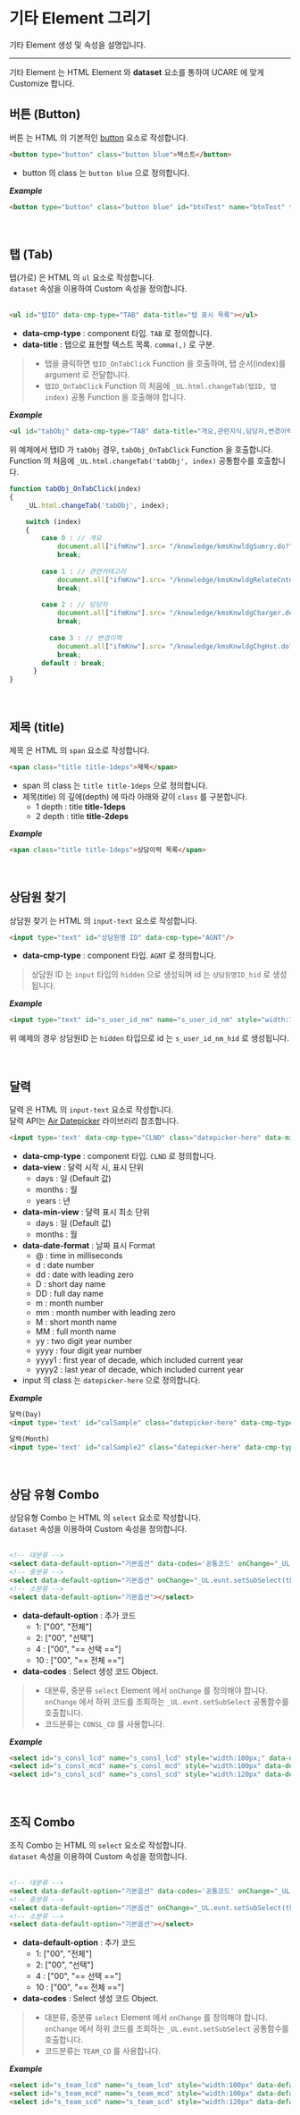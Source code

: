 # 기타 Element 그리기
기타 Element 생성 및 속성을 설명입니다.  

---
기타 Element 는 HTML Element 와 **dataset** 요소를 통하여 UCARE 에 맞게 Customize 합니다.

## 버튼 (Button)

버튼 는 HTML 의 기본적인 [button](https://developer.mozilla.org/ko/docs/Web/HTML/Element/button) 요소로 작성합니다.<br/>

```html
<button type="button" class="button blue">텍스트</button>
```
  - button 의 class 는 `button blue` 으로 정의합니다.

***Example***

```html
<button type="button" class="button blue" id="btnTest" name="btnTest" title="테스트" onclick="test()">테스트</button>
```
<br />


## 탭 (Tab)

탭(가로) 은 HTML 의 `ul` 요소로 작성합니다.<br/>
`dataset` 속성을 이용하여 Custom 속성을 정의합니다.<br/><br/> 

```html
<ul id="탭ID" data-cmp-type="TAB" data-title="탭 표시 목록"></ul>
```
  - **data-cmp-type** : component 타입. `TAB` 로 정의합니다.
  - **data-title** : 탭으로 표현할 텍스트 목록. `comma(,)` 로 구분.

> - 탭을 클릭하면 `탭ID_OnTabClick` Function 을 호출하며, 탭 순서(index)를 argument 로 전달합니다.
> - `탭ID_OnTabClick` Function 의 처음에 `_UL.html.changeTab(탭ID, 탭index)` 공통 Function 을 호출해야 합니다.

***Example***

```html
<ul id="tabObj" data-cmp-type="TAB" data-title="개요,관련지식,담당자,변경이력"></ul>
```

위 예제에서 탭ID 가 `tabObj` 경우, `tabObj_OnTabClick` Function 을 호출합니다.<br />
Function 의 처음에 `_UL.html.changeTab('tabObj', index)` 공통함수를 호출합니다.

```js
function tabObj_OnTabClick(index)
{
	_UL.html.changeTab('tabObj', index);

	switch (index)
	{
	    case 0 : // 개요
	    	document.all["ifmKnw"].src= "/knowledge/kmsKnwldgSumry.do?"+sParam;
	        break;
	
	    case 1 : // 관련카테고리
	    	document.all["ifmKnw"].src= "/knowledge/kmsKnwldgRelateCntnts.do?"+sParam;
	        break;
	       
	    case 2 : // 담당자
	    	document.all["ifmKnw"].src= "/knowledge/kmsKnwldgCharger.do?"+sParam;
	        break;
			
		  case 3 : // 변경이력
	    	document.all["ifmKnw"].src= "/knowledge/kmsKnwldgChgHst.do?"+sParam;
	        break;			
	    default : break;
	  }
}
```
<br />

## 제목 (title)

제목 은 HTML 의 `span` 요소로 작성합니다.<br/>

```html
<span class="title title-1deps">제목</span>
```
  - span 의 class 는 `title title-1deps` 으로 정의합니다.
  - 제목(title) 의 깊에(depth) 에 따라 아래와 같이 `class` 를 구분합니다.
    - 1 depth : title **title-1deps**
    - 2 depth : title **title-2deps**

***Example***

```html
<span class="title title-1deps">상담이력 목록</span>
```
<br />

## 상담원 찾기

상담원 찾기 는 HTML 의 `input-text` 요소로 작성합니다.<br/>

```html
<input type="text" id="상담원명 ID" data-cmp-type="AGNT"/>
```
  - **data-cmp-type** : component 타입. `AGNT` 로 정의합니다.

> 상담원 ID 는 `input` 타입의 `hidden` 으로 생성되며 id 는 `상담원명ID_hid` 로 생성됩니다.

***Example***

```html
<input type="text" id="s_user_id_nm" name="s_user_id_nm" style="width:75px;" data-cmp-type="AGNT"/>
```
위 예제의 경우 상담원ID 는 `hidden` 타입으로 id 는 `s_user_id_nm_hid` 로 생성됩니다.

<br />


## 달력

달력 은 HTML 의 `input-text` 요소로 작성합니다.<br/>
달력 API는 [Air Datepicker](http://t1m0n.name/air-datepicker/docs/) 라이브러리 참조합니다.

```html
<input type='text' data-cmp-type="CLND" class="datepicker-here" data-min-view="최소 단위" data-view="시작 표시단위" data-date-format="표시 최소단위" value="기본값" />
```
  - **data-cmp-type** : component 타입. `CLND` 로 정의합니다.
  - **data-view** : 달력 시작 시, 표시 단위
    - days : 일 (Default 값)
    - months : 월
    - years : 년    
  - **data-min-view** : 달력 표시 최소 단위
    - days : 일 (Default 값)
    - months : 월      
  - **data-date-format** : 날짜 표시 Format
    - @ : time in milliseconds
    - d : date number
    - dd : date with leading zero
    - D : short day name
    - DD : full day name
    - m : month number
    - mm : month number with leading zero
    - M : short month name
    - MM : full month name
    - yy : two digit year number
    - yyyy : four digit year number
    - yyyy1 : first year of decade, which included current year
    - yyyy2 : last year of decade, which included current year
  - input 의 class 는 `datepicker-here` 으로 정의합니다.

***Example***

```html
달력(Day) 
<input type='text' id="calSample" class="datepicker-here" data-cmp-type="CLND" />

달력(Month) 
<input type='text' id="calSample2" class="datepicker-here" data-cmp-type="CLND" data-min-view="months" data-view="months" data-date-format="yyyy-MM"/>
```
<br />


## 상담 유형 Combo

상담유형 Combo 는 HTML 의 `select` 요소로 작성합니다.<br/>
`dataset` 속성을 이용하여 Custom 속성을 정의합니다.<br/><br/> 

```html
<!-- 대분류 -->
<select data-default-option="기본옵션" data-codes='공통코드' onChange="_UL.evnt.setSubSelect(this, 코드분류, 중분류ID, 소분류ID)"></select>
<!-- 중분류 -->
<select data-default-option="기본옵션" onChange="_UL.evnt.setSubSelect(this, 코드분류, 소분류ID)"></select>
<!-- 소분류 -->
<select data-default-option="기본옵션"></select>
```
  - **data-default-option** : 추가 코드
    - 1: ["00", "전체"]
    - 2: ["00", "선택"]
    - 4 : ["00", "== 선택 =="]
    - 10 : ["00", "== 전체 =="]
  - **data-codes** : Select 생성 코드 Object.

>  - 대분류, 중분류 `select` Element 에서 `onChange` 를 정의해야 합니다.<br />
> `onChange` 에서 하위 코드를 조회하는 `_UL.evnt.setSubSelect` 공통함수를 호출합니다. 
> - 코드분류는 `CONSL_CD` 를 사용합니다.

***Example***

```html
<select id="s_consl_lcd" name="s_consl_lcd" style="width:100px;" data-default-option="10" data-codes='${CONSLLCD}' onChange="_UL.evnt.setSubSelect(this, 'CONSL_CD', 's_consl_mcd', 's_consl_scd')"></select>
<select id="s_consl_mcd" name="s_consl_mcd" style="width:100px" data-default-option="10" onChange="_UL.evnt.setSubSelect(this, 'CONSL_CD', 's_consl_scd')"></select>
<select id="s_consl_scd" name="s_consl_scd" style="width:120px" data-default-option="10"></select>
```

<br />

## 조직 Combo

조직 Combo 는 HTML 의 `select` 요소로 작성합니다.<br/>
`dataset` 속성을 이용하여 Custom 속성을 정의합니다.<br/><br/> 

```html
<!-- 대분류 -->
<select data-default-option="기본옵션" data-codes='공통코드' onChange="_UL.evnt.setSubSelect(this, 코드분류, 중분류ID, 소분류ID)"></select>
<!-- 중분류 -->
<select data-default-option="기본옵션" onChange="_UL.evnt.setSubSelect(this, 코드분류, 소분류ID)"></select>
<!-- 소분류 -->
<select data-default-option="기본옵션"></select>
```
  - **data-default-option** : 추가 코드
    - 1: ["00", "전체"]
    - 2: ["00", "선택"]
    - 4 : ["00", "== 선택 =="]
    - 10 : ["00", "== 전체 =="]
  - **data-codes** : Select 생성 코드 Object.

>  - 대분류, 중분류 `select` Element 에서 `onChange` 를 정의해야 합니다.<br />
> `onChange` 에서 하위 코드를 조회하는 `_UL.evnt.setSubSelect` 공통함수를 호출합니다. 
> - 코드분류는 `TEAM_CD` 를 사용합니다.

***Example***

```html
<select id="s_team_lcd" name="s_team_lcd" style="width:100px" data-default-option="10" data-codes='${TEAMLCD}' onChange="_UL.evnt.setSubSelect(this, 'TEAM_CD', 's_team_mcd', 's_team_scd')"></select>
<select id="s_team_mcd" name="s_team_mcd" style="width:100px" data-default-option="10" onChange="_UL.evnt.setSubSelect(this, 'TEAM_CD', 's_team_scd')"></select>
<select id="s_team_scd" name="s_team_scd" style="width:120px" data-default-option="10"></select>
```

<br />